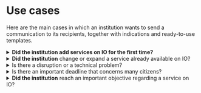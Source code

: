 # Use cases

Here are the main cases in which an institution wants to send a communication to its recipients, together with indications and ready-to-use templates.

<details>

<summary><strong>Did the institution add services on IO for the first time?</strong></summary>

[<mark style="color:blue;">**Click here -->**</mark>](new-services-on-io.md) 

</details>

<details>

<summary><strong>Did the institution</strong> change or expand a service already available on IO?</summary>

[<mark style="color:blue;">**Click here -->**</mark> ](modify-or-expand-a-service.md)

</details>

<details>

<summary>Is there a disruption or a technical problem?</summary>

[**Click here -->**](malfunctions-technical-problems-and-errors.md)

</details>

<details>

<summary>Is there an important deadline that concerns many citizens?</summary>

[**Click here -->**](important-due-dates.md)

</details>

<details>

<summary><strong>Did the institution</strong> reach an important objective regarding a service on IO?</summary>

[**Click here -->**](communicate-an-objective-that-was-reached.md)

</details>

